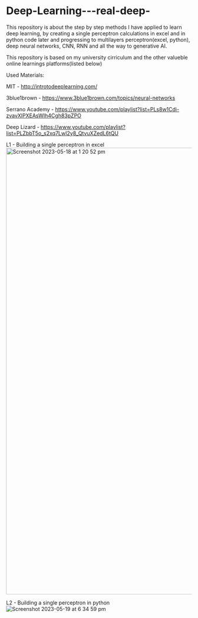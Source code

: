 # Deep-Learning---real-deep-
This repository is about the step by step methods I have applied to learn deep learning, by creating a single perceptron calculations in excel and in python code later and progressing to multilayers perceptron(excel, python), deep neural networks, CNN, RNN and all the way to generative AI.

This repository is based on my university cirriculum and the other valueble online learnings platforms(listed below)

Used Materials:

  MIT - http://introtodeeplearning.com/
  
  3blue1brown - https://www.3blue1brown.com/topics/neural-networks
  
  Serrano Academy - https://www.youtube.com/playlist?list=PLs8w1Cdi-zvavXlPXEAsWIh4Cgh83pZPO
  
  Deep Lizard - https://www.youtube.com/playlist?list=PLZbbT5o_s2xq7LwI2y8_QtvuXZedL6tQU
  
  L1 - Building a single perceptron in excel
    <img width="1213" alt="Screenshot 2023-05-18 at 1 20 52 pm" src="https://github.com/kailash19961996/Deep-Learning---real-deep-/assets/123597753/e02d78f7-4fad-4cc0-8881-84669abfeeb3">

  L2 - Building a single perceptron in python
![Screenshot 2023-05-19 at 6 34 59 pm](https://github.com/kailash19961996/Deep-Learning---real-deep-/assets/123597753/86c2c39c-7926-45a4-bb20-5e0bd545faf3)
